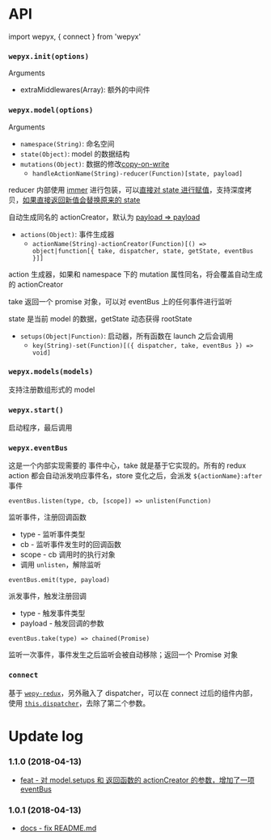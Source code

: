 # API

import wepyx, { connect } from 'wepyx'

### `wepyx.init(options)`

Arguments

* extraMiddlewares(Array): 额外的中间件

### `wepyx.model(options)`

Arguments

* `namespace(String)`: 命名空间
* `state(Object)`: model 的数据结构
* `mutations(Object)`: 数据的修改[copy-on-write](https://en.wikipedia.org/wiki/Copy-on-write)
  * `handleActionName(String)-reducer(Function)[state, payload]`

reducer 内部使用 [immer](https://github.com/mweststrate/immer) 进行包装，可以[直接对 state 进行赋值](https://github.com/tolerance-go/wepyx/blob/fa32121d88142b80d003ca2875b53dabb8d26622/__test__/index.test.js#L19)，支持深度拷贝，[如果直接返回新值会替换原来的 state](https://github.com/tolerance-go/wepyx/blob/fa32121d88142b80d003ca2875b53dabb8d26622/__test__/index.test.js#L220)

自动生成同名的 actionCreator，默认为 [payload => payload](https://github.com/tolerance-go/wepyx/blob/fa32121d88142b80d003ca2875b53dabb8d26622/src/index.js#L72)

* `actions(Object)`: 事件生成器
  * `actionName(String)-actionCreator(Function)[() => object|function[{ take, dispatcher, state, getState, eventBus }]]`

action 生成器，如果和 namespace 下的 mutation 属性同名，将会覆盖自动生成的 actionCreator

take 返回一个 promise 对象，可以对 eventBus 上的任何事件进行监听

state 是当前 model 的数据，getState 动态获得 rootState

* `setups(Object|Function)`: 启动器，所有函数在 launch 之后会调用
  * `key(String)-set(Function)[({ dispatcher, take, eventBus }) => void]`

### `wepyx.models(models)`
支持注册数组形式的 model

### `wepyx.start()`

启动程序，最后调用

### `wepyx.eventBus`

这是一个内部实现需要的 事件中心，take 就是基于它实现的。所有的 redux action 都会自动派发响应事件名，store 变化之后，会派发 `${actionName}:after` 事件

`eventBus.listen(type, cb, [scope]) => unlisten(Function)`

监听事件，注册回调函数
- type - 监听事件类型
- cb - 监听事件发生时的回调函数
- scope - cb 调用时的执行对象
- 调用 `unlisten`，解除监听

`eventBus.emit(type, payload)`

派发事件，触发注册回调
- type - 触发事件类型
- payload - 触发回调的参数

`eventBus.take(type) => chained(Promise)`

监听一次事件，事件发生之后监听会被自动移除；返回一个 Promise 对象

### `connect`

基于 [`wepy-redux`](https://github.com/Tencent/wepy/tree/2.0.x/packages/wepy-redux#wepy-%E5%92%8C-redux-%E7%BB%93%E5%90%88%E7%9A%84%E8%BF%9E%E6%8E%A5%E5%99%A8)，另外融入了 dispatcher，可以在 connect 过后的组件内部，使用 [`this.dispatcher`](https://github.com/tolerance-go/wepyx/blob/fa32121d88142b80d003ca2875b53dabb8d26622/examples/src/components/counter.wpy#L80)，去除了第二个参数。

# Update log

### 1.1.0 (2018-04-13)
- [feat - 对 model.setups 和 返回函数的 actionCreator 的参数，增加了一项 eventBus](https://github.com/tolerance-go/wepyx/commit/0bad303f883ec5e2507ea36d914b6cdea035d7bf)

### 1.0.1 (2018-04-13)
- [docs - fix README.md](https://github.com/tolerance-go/wepyx/commit/fa32121d88142b80d003ca2875b53dabb8d26622)